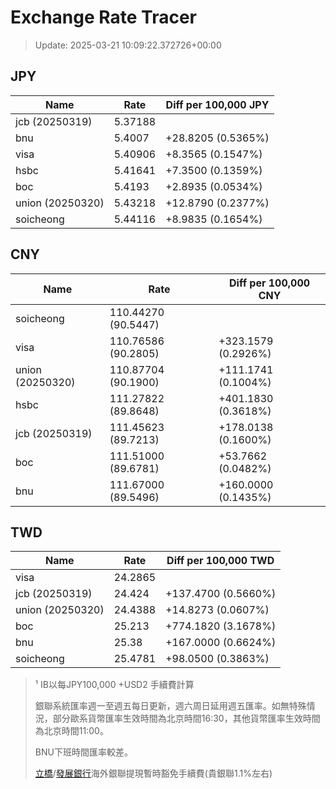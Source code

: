 # Exchange Rate Tracer

> Update: 2025-03-21 10:09:22.372726+00:00

## JPY

| Name             |    Rate | Diff per 100,000 JPY   |
|------------------|---------|------------------------|
| jcb (20250319)   | 5.37188 |                        |
| bnu              | 5.4007  | +28.8205 (0.5365%)     |
| visa             | 5.40906 | +8.3565 (0.1547%)      |
| hsbc             | 5.41641 | +7.3500 (0.1359%)      |
| boc              | 5.4193  | +2.8935 (0.0534%)      |
| union (20250320) | 5.43218 | +12.8790 (0.2377%)     |
| soicheong        | 5.44116 | +8.9835 (0.1654%)      |

## CNY

| Name             | Rate                | Diff per 100,000 CNY   |
|------------------|---------------------|------------------------|
| soicheong        | 110.44270	(90.5447) |                        |
| visa             | 110.76586	(90.2805) | +323.1579 (0.2926%)    |
| union (20250320) | 110.87704	(90.1900) | +111.1741 (0.1004%)    |
| hsbc             | 111.27822	(89.8648) | +401.1830 (0.3618%)    |
| jcb (20250319)   | 111.45623	(89.7213) | +178.0138 (0.1600%)    |
| boc              | 111.51000	(89.6781) | +53.7662 (0.0482%)     |
| bnu              | 111.67000	(89.5496) | +160.0000 (0.1435%)    |

## TWD

| Name             |    Rate | Diff per 100,000 TWD   |
|------------------|---------|------------------------|
| visa             | 24.2865 |                        |
| jcb (20250319)   | 24.424  | +137.4700 (0.5660%)    |
| union (20250320) | 24.4388 | +14.8273 (0.0607%)     |
| boc              | 25.213  | +774.1820 (3.1678%)    |
| bnu              | 25.38   | +167.0000 (0.6624%)    |
| soicheong        | 25.4781 | +98.0500 (0.3863%)     |


> ¹ IB以每JPY100,000 +USD2 手續費計算
>
> 銀聯系統匯率週一至週五每日更新，週六周日延用週五匯率。如無特殊情況，部分歐系貨幣匯率生效時間為北京時間16:30，其他貨幣匯率生效時間為北京時間11:00。
>
> BNU下班時間匯率較差。
>
> [立橋](https://www.wlbank.com.mo/uploads/ueditor/file/20181211/1544536513900230.pdf)/[發展銀行](https://www.mdb.com.mo/Service_Charges_20230728.pdf)海外銀聯提現暫時豁免手續費(貴銀聯1.1%左右)

